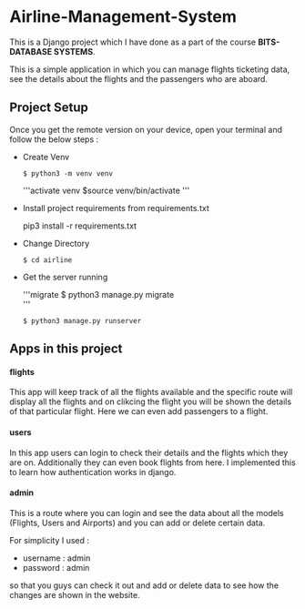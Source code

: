 # Airline-Management-System

This is a Django project which I have done as a part of the course **BITS- DATABASE SYSTEMS**.

This is a simple application in which you can manage flights ticketing data, see the details about the flights and the passengers who are aboard.

## Project Setup

Once you get the remote version on your device, open your terminal and follow the below steps :


- Create Venv 

  ```create virtual env
  $ python3 -m venv venv   
  ```

  '''activate venv
  $source venv/bin/activate
  '''

- Install project requirements from requirements.txt
  
  pip3 install -r requirements.txt

- Change Directory 

  ```change directory
  $ cd airline
  ```

- Get the server running

  '''migrate
  $ python3 manage.py migrate  
  '''
  ```runserver
  $ python3 manage.py runserver
  ```

## Apps in this project

#### flights
This app will keep track of all the flights available and the specific route will display all the flights and on clikcing the flight you will be shown the details of that particular flight. Here we can even add passengers to a flight.

#### users
In this app users can login to check their details and the flights which they are on. Additionally they can even book flights from here. I implemented this to learn how authentication works in django.

#### admin 
This is a route where you can login and see the data about all the models (Flights, Users and Airports) and you can add or delete certain data. 

For simplicity I used :

- username : admin
- password : admin

so that you guys can check it out and add or delete data to see how the changes are shown in the website.